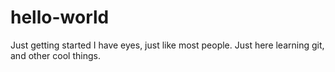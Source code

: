 # hello-world
Just getting started
I have eyes, just like most people. Just here learning git, and other cool things.
